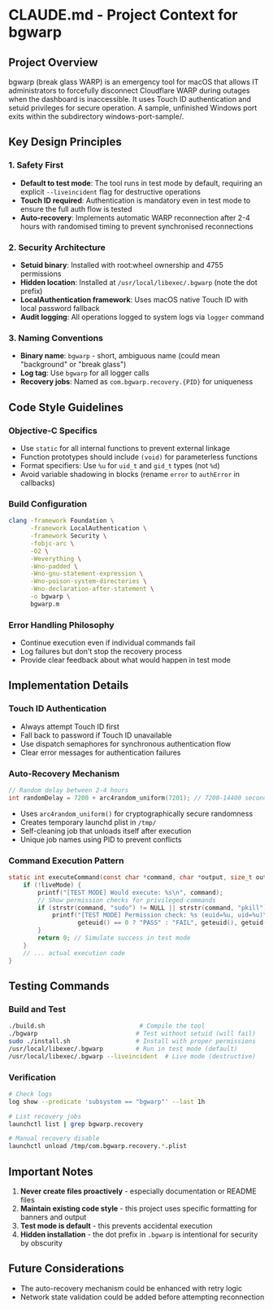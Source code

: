 # CLAUDE.md - Project Context for bgwarp

## Project Overview
bgwarp (break glass WARP) is an emergency tool for macOS that allows IT administrators to forcefully disconnect Cloudflare WARP during outages when the dashboard is inaccessible. It uses Touch ID authentication and setuid privileges for secure operation. A sample, unfinished Windows port exits within the subdirectory windows-port-sample/.

## Key Design Principles

### 1. Safety First
- **Default to test mode**: The tool runs in test mode by default, requiring an explicit `--liveincident` flag for destructive operations
- **Touch ID required**: Authentication is mandatory even in test mode to ensure the full auth flow is tested
- **Auto-recovery**: Implements automatic WARP reconnection after 2-4 hours with randomised timing to prevent synchronised reconnections

### 2. Security Architecture
- **Setuid binary**: Installed with root:wheel ownership and 4755 permissions
- **Hidden location**: Installed at `/usr/local/libexec/.bgwarp` (note the dot prefix)
- **LocalAuthentication framework**: Uses macOS native Touch ID with local password fallback
- **Audit logging**: All operations logged to system logs via `logger` command

### 3. Naming Conventions
- **Binary name**: `bgwarp` - short, ambiguous name (could mean "background" or "break glass")
- **Log tag**: Use `bgwarp` for all logger calls
- **Recovery jobs**: Named as `com.bgwarp.recovery.{PID}` for uniqueness

## Code Style Guidelines

### Objective-C Specifics
- Use `static` for all internal functions to prevent external linkage
- Function prototypes should include `(void)` for parameterless functions
- Format specifiers: Use `%u` for `uid_t` and `gid_t` types (not `%d`)
- Avoid variable shadowing in blocks (rename `error` to `authError` in callbacks)

### Build Configuration
```bash
clang -framework Foundation \
      -framework LocalAuthentication \
      -framework Security \
      -fobjc-arc \
      -O2 \
      -Weverything \
      -Wno-padded \
      -Wno-gnu-statement-expression \
      -Wno-poison-system-directories \
      -Wno-declaration-after-statement \
      -o bgwarp \
      bgwarp.m
```

### Error Handling Philosophy
- Continue execution even if individual commands fail
- Log failures but don't stop the recovery process
- Provide clear feedback about what would happen in test mode

## Implementation Details

### Touch ID Authentication
- Always attempt Touch ID first
- Fall back to password if Touch ID unavailable
- Use dispatch semaphores for synchronous authentication flow
- Clear error messages for authentication failures

### Auto-Recovery Mechanism
```c
// Random delay between 2-4 hours
int randomDelay = 7200 + arc4random_uniform(7201); // 7200-14400 seconds
```
- Uses `arc4random_uniform()` for cryptographically secure randomness
- Creates temporary launchd plist in `/tmp/`
- Self-cleaning job that unloads itself after execution
- Unique job names using PID to prevent conflicts

### Command Execution Pattern
```c
static int executeCommand(const char *command, char *output, size_t outputSize) {
    if (!liveMode) {
        printf("[TEST MODE] Would execute: %s\n", command);
        // Show permission checks for privileged commands
        if (strstr(command, "sudo") != NULL || strstr(command, "pkill") != NULL) {
            printf("[TEST MODE] Permission check: %s (euid=%u, uid=%u)\n", 
                   geteuid() == 0 ? "PASS" : "FAIL", geteuid(), getuid());
        }
        return 0; // Simulate success in test mode
    }
    // ... actual execution code
}
```

## Testing Commands

### Build and Test
```bash
./build.sh                          # Compile the tool
./bgwarp                           # Test without setuid (will fail)
sudo ./install.sh                  # Install with proper permissions
/usr/local/libexec/.bgwarp         # Run in test mode (default)
/usr/local/libexec/.bgwarp --liveincident  # Live mode (destructive)
```

### Verification
```bash
# Check logs
log show --predicate 'subsystem == "bgwarp"' --last 1h

# List recovery jobs
launchctl list | grep bgwarp.recovery

# Manual recovery disable
launchctl unload /tmp/com.bgwarp.recovery.*.plist
```

## Important Notes

1. **Never create files proactively** - especially documentation or README files
2. **Maintain existing code style** - this project uses specific formatting for banners and output
3. **Test mode is default** - this prevents accidental execution
4. **Hidden installation** - the dot prefix in `.bgwarp` is intentional for security by obscurity

## Future Considerations

- The auto-recovery mechanism could be enhanced with retry logic
- Network state validation could be added before attempting reconnection
